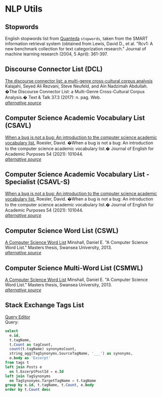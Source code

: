 # NLP Utils

## Stopwords
English stopwords list from [Quanteda](https://quanteda.io/reference/stopwords.html) `stopwords`, taken from the SMART information retrieval system (obtained from Lewis, David D., et al. "Rcv1: A new benchmark collection for text categorization research." Journal of machine learning research (2004, 5 April): 361-397.

## Discourse Connector List (DCL)
[The discourse connector list: a multi-genre cross-cultural corpus analysis](https://www.academia.edu/56197786/The_discourse_connector_list_a_multi_genre_cross_cultural_corpus_analysis)
Kalajahi, Seyed Ali Rezvani, Steve Neufeld, and Ain Nadzimah Abdullah. �The Discourse Connector List: a Multi-Genre Cross-Cultural Corpus Analysis.� Text & Talk 37.3 (2017): n. pag. Web.  
[*alternative source*](https://www.eapfoundation.com/vocab/academic/other/dcl/#thedcl)

## Computer Science Academic Vocabulary List (CSAVL)
[When a bug is not a bug: An introduction to the computer science academic vocabulary list.](https://www.semanticscholar.org/paper/When-a-bug-is-not-a-bug%3A-An-introduction-to-the-Roesler/326a8902daa2492165ae5a0e1edf7964775397ef)
Roesler, David. �When a bug is not a bug: An introduction to the computer science academic vocabulary list.� Journal of English for Academic Purposes 54 (2021): 101044.  
[*alternative source*](https://www.eapfoundation.com/vocab/academic/other/csavl/)

## Computer Science Academic Vocabulary List - Specialist (CSAVL-S)
[When a bug is not a bug: An introduction to the computer science academic vocabulary list.](https://www.semanticscholar.org/paper/When-a-bug-is-not-a-bug%3A-An-introduction-to-the-Roesler/326a8902daa2492165ae5a0e1edf7964775397ef)
Roesler, David. �When a bug is not a bug: An introduction to the computer science academic vocabulary list.� Journal of English for Academic Purposes 54 (2021): 101044.  
[*alternative source*](https://www.eapfoundation.com/vocab/academic/other/csavl/)

## Computer Science Word List (CSWL)
[A Computer Science Word List](https://www.baleap.org/wp-content/uploads/2016/03/Daniel-Minshall.pdf)
Minshall, Daniel E. "A Computer Science Word List." Masters thesis, Swansea University, 2013.  
[*alternative source*](https://www.eapfoundation.com/vocab/academic/other/csavl/)  


## Computer Science Multi-Word List (CSMWL)
[A Computer Science Word List](https://www.baleap.org/wp-content/uploads/2016/03/Daniel-Minshall.pdf)
Minshall, Daniel E. "A Computer Science Word List." Masters thesis, Swansea University, 2013.  
[*alternative source*](https://www.eapfoundation.com/vocab/academic/other/csavl/)

## Stack Exchange Tags List
[Query Editor](https://data.stackexchange.com/stackoverflow/query/edit/1602765)  
Query:
```SQL
select 
  e.id,
  t.tagName,
  t.Count as tagCount,
  count(t.tagName) synonymsCount,
  string_agg(TagSynonyms.SourceTagName, '___') as synonyms,
  e.body as 'Excerpt'
from tags t
left join Posts e
  on t.ExcerptPostId = e.Id
left join TagSynonyms 
  on TagSynonyms.TargetTagName = t.tagName
group by e.id, t.tagName, t.Count, e.body
order by t.Count desc
```
